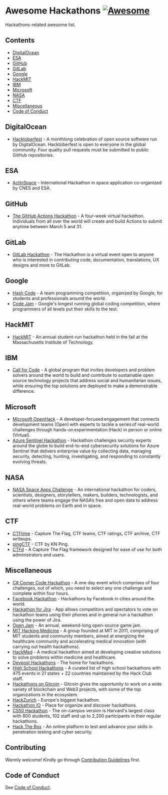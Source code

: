 # Awesome Hackathons [![Awesome](https://awesome.re/badge-flat.svg)](https://awesome.re)

Hackathons-related awesome list.

## Contents

* [DigitalOcean](#digitalocean)
* [ESA](#esa)
* [GitHub](#github)
* [GitLab](#gitlab)
* [Google](#google)
* [HackMIT](#hackmit)
* [IBM](#ibm)
* [Microsoft](#microsoft)
* [NASA](#nasa)
* [CTF](#ctf)
* [Miscellaneous](#miscellaneous)
* [Code of Conduct](#code-of-conduct)

## DigitalOcean
* [Hacktoberfest](https://hacktoberfest.digitalocean.com/) - A monthlong celebration of open source software run by DigitalOcean. Hacktoberfest is open to everyone in the global community. Four quality pull requests must be submitted to public GitHub repositories.

## ESA
* [ActInSpace](https://actinspace.org/) - International Hackathon in space application co-organized by CNES and ESA.

## GitHub
* [The GitHub Actions Hackathon](https://www.githubhackathon.com/) - A four-week virtual hackathon. Individuals from all over the world will create and build Actions to submit anytime between March 5 and 31.

## GitLab
* [GitLab Hackathon](https://about.gitlab.com/community/hackathon/) - The Hackathon is a virtual event open to anyone who is interested in contributing code, documentation, translations, UX designs and more to GitLab.

## Google
* [Hash Code](https://codingcompetitions.withgoogle.com/hashcode/) - A team programming competition, organized by Google, for students and professionals around the world.
* [Code Jam](https://codingcompetitions.withgoogle.com/codejam) - Google's longest running global coding competition, where programmers of all levels put their skills to the test.

## HackMIT
* [HackMIT](https://hackmit.org/) - An annual student-run hackathon held in the fall at the Massachusetts Institute of Technology.

## IBM
* [Call for Code](https://developer.ibm.com/callforcode/) - A global program that invites developers and problem solvers around the world to build and contribute to sustainable open source technology projects that address social and humanitarian issues, while ensuring the top solutions are deployed to make a demonstrable difference.

## Microsoft
* [Microsoft OpenHack](https://openhack.microsoft.com/) - A developer-focused engagement that connects development teams (Open) with experts to tackle a series of real-world challenges through hands-on experimentation (Hack) in person or online (Virtual).
* [Azure Sentinel Hackathon](https://techcommunity.microsoft.com/t5/azure-sentinel/join-in-the-azure-sentinel-hackathon-2021/ba-p/2466335) - Hackathon challenges security experts around the globe to build end-to-end cybersecurity solutions for Azure Sentinel that delivers enterprise value by collecting data, managing security, detecting, hunting, investigating, and responding to constantly evolving threats.

## NASA
* [NASA Space Apps Challenge](https://www.spaceappschallenge.org/) - An international hackathon for coders, scientists, designers, storytellers, makers, builders, technologists, and others where teams engage the NASA’s free and open data to address real-world problems on Earth and in space.

## CTF
* [CTFtime](https://ctftime.org/) - Capture The Flag, CTF teams, CTF ratings, CTF archive, CTF writeups.
* [pingCTF](https://ctf.knping.pl/) - CTF by KN Ping.
* [CTFd](https://ctfd.io/) - A Capture The Flag framework designed for ease of use for both administrators and users.

## Miscellaneous
* [C# Corner Code Hackathon](https://www.c-sharpcorner.com/events/c-sharp-corner-code-hackathon) - A one day event which comprises of four challenges, out of which, you need to select any one challenge and complete within four hours.
* [Facebook Hackathon](https://www.facebook.com/hackathon) - Hackathons by Facebook in cities around the world.
* [Hackathon for Jira](https://marketplace.atlassian.com/apps/1214757/hackathon-for-jira?tab=overview&hosting=cloud) - App allows competitors and spectators to vote on hackathon teams using their phones and in general run a hackathon using the power of Jira.
* [Open Jam](https://openjam.io/) - An annual, weekend-long open-source game jam.
* [MIT Hacking Medicine](https://hackingmedicine.mit.edu/) - A group founded at MIT in 2011, comprising of MIT students and community members, aimed at energizing the healthcare community and accelerating medical innovation (with carrying out health hackathons).
* [HackMed](https://hackmed.uk/) - A medical hackathon aimed at developing creative solutions to solve problems within medicine and healthcare.
* [Devpost Hackathons](https://devpost.com/hackathons) - The home for hackathons.
* [High School Hackathons](https://hackathons.hackclub.com/) - A curated list of high school hackathons with 475 events in 21 states + 22 countries maintained by the Hack Club staff.
* [Hackathons on Gitcoin](https://gitcoin.co/hackathons) - Gitcoin gives the opportunity to work on a wide variety of blockchain and Web3 projects, with some of the top organizations in the ecosystem.
* [HackZurich](https://hackzurich.com/) - Europe's biggest hackathon.
* [Hackathon IO](https://www.hackathon.io/events) - Place for organize and discover hackathons.
* [CS50 Hackathon](http://cs50.harvard.edu/) - The on-campus version is Harvard's largest class with 800 students, 102 staff and up to 2,200 participants in their regular hackathons.
* [Hack The Box](https://www.hackthebox.com/) - An online platform to test and advance your skills in penetration testing and cyber security.

## Contributing

Warmly welcome! Kindly go through [Contribution Guidelines](CONTRIBUTING.md) first.

## Code of Conduct

See [Code of Conduct](CODE-OF-CONDUCT.md).

